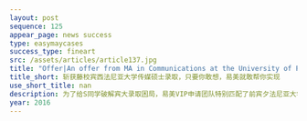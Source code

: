 ```yaml
---
layout: post
sequence: 125
appear_page: news success
type: easymaycases
success_type: fineart
src: /assets/articles/article137.jpg
title: "Offer|An offer from MA in Communications at the University of Pennsylvania. How did Easymay help the student achieve her dream? "
title_short: 斩获藤校宾西法尼亚大学传媒硕士录取，只要你敢想，易美就敢帮你实现
use_short_title: nan
description: 为了给S同学破解宾大录取困局，易美VIP申请团队特别匹配了前宾夕法尼亚大学资深招生官齐默曼女士全程指导申请。齐默曼女士与易美软性背景规划团队携手为S同学匹配了远程1对1定制项目---中西企业领导力研究。该项目由多位知名教授共同教育，教授均来自于美国顶尖管理学院和研究所。S同学通过大量阅读和讨论管理学和领导学相关文献，大量积累了管理组织理论，理解管理中的交流过程，并设计出组织信息系统的基本框架。通过此次项目，S同学对传媒与管理有了更深的理解，对未来要做商业与传媒结合的行业有了更精准的定位。
year: 2016
---
```


